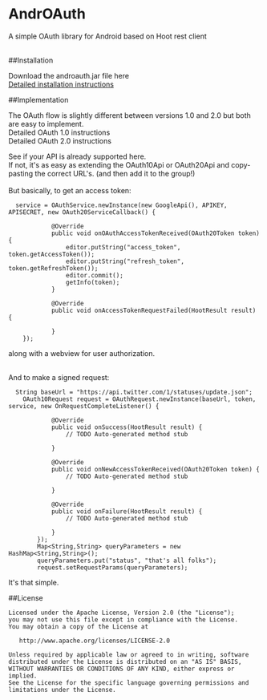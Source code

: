 AndrOAuth
=========

A simple OAuth library for Android based on Hoot rest client<br><br>


##Installation

  Download the androauth.jar file here<br>
  <a href="https://github.com/twotoasters/AndrOAuth/wiki/Installation-Instructions">Detailed installation instructions</a><br>

##Implementation
  
  The OAuth flow is slightly different between versions 1.0 and 2.0 but both are easy to implement.<br>
  Detailed OAuth 1.0 instructions <br>
  Detailed OAuth 2.0 instructions <br>
  
  See if your API is already supported here.<br>
  If not, it's as easy as extending the OAuth10Api or OAuth20Api and copy-pasting the correct URL's. (and then add it to the group!)
  <br><br>
  But basically, to get an access token:
  
      service = OAuthService.newInstance(new GoogleApi(), APIKEY, APISECRET, new OAuth20ServiceCallback() {
      		
    			@Override
    			public void onOAuthAccessTokenReceived(OAuth20Token token) {
    				editor.putString("access_token", token.getAccessToken());
    				editor.putString("refresh_token", token.getRefreshToken()); 
    				editor.commit();
    				getInfo(token); 
    			}
    
    			@Override
    			public void onAccessTokenRequestFailed(HootResult result) {
    				
    			}			
    	});
  
  along with a webview for user authorization.<br><br>
  
  
  And to make a signed request:
  
      String baseUrl = "https://api.twitter.com/1/statuses/update.json";
      	OAuth10Request request = OAuthRequest.newInstance(baseUrl, token, service, new OnRequestCompleteListener() {
    			
    			@Override
    			public void onSuccess(HootResult result) {
    				// TODO Auto-generated method stub
    				
    			}
    			
    			@Override
    			public void onNewAccessTokenReceived(OAuth20Token token) {
    				// TODO Auto-generated method stub
    				
    			}
    
    			@Override
    			public void onFailure(HootResult result) {
    				// TODO Auto-generated method stub
    				
    			}
    		});
    		Map<String,String> queryParameters = new HashMap<String,String>();
    		queryParameters.put("status", "that's all folks");
    		request.setRequestParams(queryParameters);
  
 It's that simple.
  
##License

    Licensed under the Apache License, Version 2.0 (the "License");
    you may not use this file except in compliance with the License.
    You may obtain a copy of the License at
    
       http://www.apache.org/licenses/LICENSE-2.0
    
    Unless required by applicable law or agreed to in writing, software
    distributed under the License is distributed on an "AS IS" BASIS,
    WITHOUT WARRANTIES OR CONDITIONS OF ANY KIND, either express or implied.
    See the License for the specific language governing permissions and
    limitations under the License.
